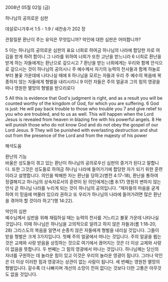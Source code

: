 2008년 05월 02일 (금)

하나님의 공의로운 심판



데살로니가후서 1:5 - 1:9 / 새찬송가 202 장

관찰질문
환난이 주는 유익은 무엇입니까? 
악인에 대한 심판은 어떠합니까?  

5 이는 하나님의 공의로운 심판의 표요 너희로 하여금 하나님의 나라에 합당한 자로 여김을 받게 하려 함이니 그 나라를 위하여 너희가 또한 고난을 받느니라 6 너희로 환난을 받게 하는 자들에게는 환난으로 갚으시고 
7 환난을 받는 너희에게는 우리와 함께 안식으로 갚으시는 것이 하나님의 공의시니 주 예수께서 자기의 능력의 천사들과 함께 하늘로부터 불꽃 가운데에 나타나실 때에 8 하나님을 모르는 자들과 우리 주 예수의 복음에 복종하지 않는 자들에게 형벌을 내리시리니 9 이런 자들은 주의 얼굴과 그의 힘의 영광을 떠나 영원한 멸망의 형벌을 받으리로다  

5 All this is evidence that God's judgment is right, and as a result you will be counted worthy of the kingdom of God, for which you are suffering. 
6 God is just: He will pay back trouble to those who trouble you 7 and give relief to you who are troubled, and to us as well. This will happen when the Lord Jesus is revealed from heaven in blazing fire with his powerful angels. 8 He will punish those who do not know God and do not obey the gospel of our Lord Jesus. 9 They will be punished with everlasting destruction and shut out from the presence of the Lord and from the majesty of his power

해석도움





환난의 기능  
바울은 성도들이 겪고 있는 환난이 하나님의 공의로우신 심판의 증거가 된다고 말합니다. 또한 그것은 성도들로 하여금 하나님 나라에 들어가기에 합당한 자가 되기 위한 훈련이라고 설명합니다. 의인을 박해한 자는 환난을 당하고(벧전 4:17-18), 환난을 통하여 정결해지고 하나님의 상속자로서의 훈련이 된 의인에게는(롬 8:17) 영원히 변하지 않는 안식 곧 하나님 나라를 누리게 되는 것이 하나님의 공의입니다. “제자들의 마음을 굳게 하여 이 믿음에 머물러 있으라 권하고 또 우리가 하나님의 나라에 들어가려면 많은 환난을 겪어야 할 것이라 하고”(행 14:22).

악인의 심판  
예수님께서 심판을 위해 재림하실 때는 능력의 천사를 거느리고 불꽃 가운데 나타나실 것입니다. 이때 하나님은 하나님을 고의적으로 알려고 하지 않은 자들과(롬 1:18-20, 28) 그리스도의 복음을 알면서 순종치 않은 자들에게 형벌을 내리실 것입니다. 그들이 받을 형벌은 크게 3가지입니다. 첫째 주의 얼굴에서 떠나는 것입니다. 주의 얼굴을 뵙는 것은 교제와 사랑 받음을 상징하는 것으로 여기에서 끊어지는 것은 더 이상 교제와 사랑이 없음을 뜻합니다. 두 번째는 그 힘의 영광에서 떠나는 것입니다. 하나님께는 당신의 자녀를 구원하는 데 놀라운 힘이 있고 이것은 우리의 놀라운 영광이 됩니다. 그러나 악인은 더 이상 이러한 힘과 영광과는 상관이 없는 사람이 됩니다. 세 번째는 영원한 멸망의 형벌입니다. 갈수록 더 나빠지며 개선의 소망이 전혀 없다는 것보다 더한 고통은 아무것도 없을 것입니다.